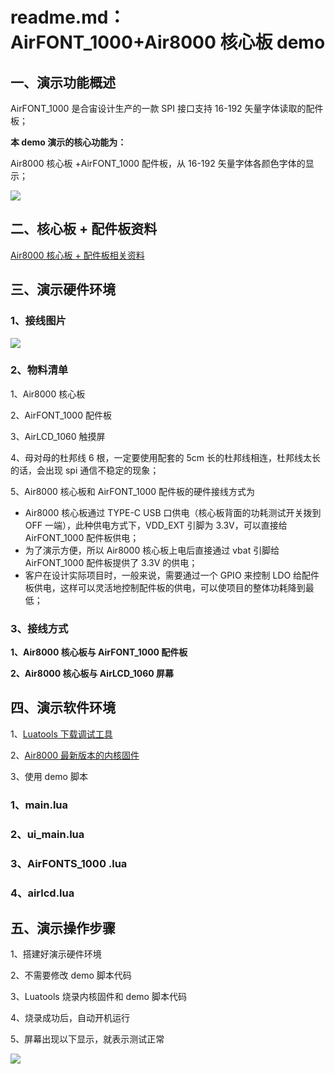 # readme.md：AirFONT_1000+Air8000 核心板 demo

## 一、演示功能概述

AirFONT_1000 是合宙设计生产的一款 SPI 接口支持 16-192 矢量字体读取的配件板；

**本 demo 演示的核心功能为：**

Air8000 核心板 +AirFONT_1000 配件板，从 16-192 矢量字体各颜色字体的显示；

![](static/ZNDPbQJ69os91Gxzlmecxtd5nMc.jpg)

## 二、核心板 + 配件板资料

[Air8000 核心板 + 配件板相关资料](https://docs.openluat.com/air8000/product/shouce/)

## 三、演示硬件环境

### 1、接线图片

![](static/YMInbqkyNolu63x1M6KcIcwynxf.jpg)

### **2、物料清单**

1、Air8000 核心板

2、AirFONT_1000 配件板

3、AirLCD_1060 触摸屏

4、母对母的杜邦线 6 根，一定要使用配套的 5cm 长的杜邦线相连，杜邦线太长的话，会出现 spi 通信不稳定的现象；

5、Air8000 核心板和 AirFONT_1000 配件板的硬件接线方式为

- Air8000 核心板通过 TYPE-C USB 口供电（核心板背面的功耗测试开关拨到 OFF 一端），此种供电方式下，VDD_EXT 引脚为 3.3V，可以直接给 AirFONT_1000 配件板供电；
- 为了演示方便，所以 Air8000 核心板上电后直接通过 vbat 引脚给 AirFONT_1000 配件板提供了 3.3V 的供电；
- 客户在设计实际项目时，一般来说，需要通过一个 GPIO 来控制 LDO 给配件板供电，这样可以灵活地控制配件板的供电，可以使项目的整体功耗降到最低；

### **3、接线方式**

**1、Air8000 核心板与 AirFONT_1000 配件板**

**2、Air8000 核心板与 AirLCD_1060 屏幕**

## 四、演示软件环境

1、[Luatools 下载调试工具](https://docs.openluat.com/air780egh/luatos/common/download/?h=luatools)

2、[Air8000 最新版本的内核固件](https://docs.openluat.com/air8000/luatos/firmware/)

3、使用 demo 脚本

### **1、main.lua**


### **2、ui_main.lua**


### **3、AirFONTS_1000 .lua**


### 4、airlcd.lua



## 五、演示操作步骤

1、搭建好演示硬件环境

2、不需要修改 demo 脚本代码

3、Luatools 烧录内核固件和 demo 脚本代码

4、烧录成功后，自动开机运行

5、屏幕出现以下显示，就表示测试正常

![](static/DJM7bIVCPo4Aa1xcUZhcNNhwnud.jpg)
